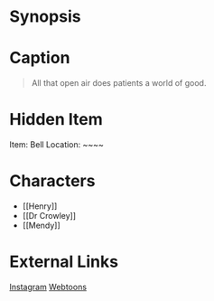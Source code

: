 # Synopsis


# Caption
> All that open air does patients a world of good.

# Hidden Item
Item: Bell
Location: ~~~~

# Characters
* [[Henry]]
* [[Dr Crowley]]
* [[Mendy]]

# External Links
[Instagram](https://www.instagram.com/p/B9K9FiZjB3u/)
[Webtoons](https://www.webtoons.com/en/challenge/twistwood-tales/35-the-doctor-knows-best/viewer?title_no=344740&episode_no=38)